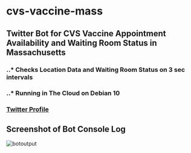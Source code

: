 # cvs-vaccine-mass
## Twitter Bot for CVS Vaccine Appointment Availability and Waiting Room Status in Massachusetts
### ..* Checks Location Data and Waiting Room Status on 3 sec intervals
### ..* Running in The Cloud on Debian 10

### [Twitter Profile](http://www.twitter.com/MASS_VAX)

## Screenshot of Bot Console Log
![botoutput](https://user-images.githubusercontent.com/55890162/110277887-28c07e00-7fa4-11eb-909f-ddee79c46cc6.jpg)

